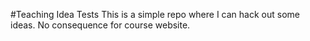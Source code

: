 #Teaching Idea Tests
This is a simple repo where I can hack out some ideas.
No consequence for course website.

